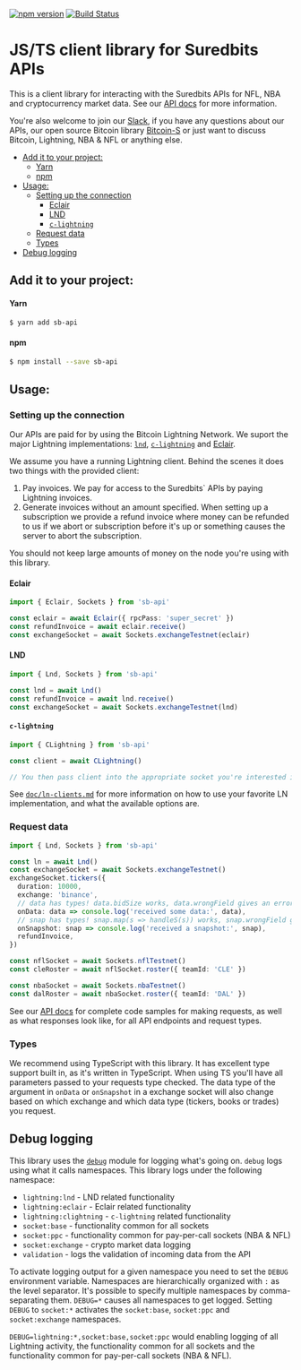 [![npm version](https://badge.fury.io/js/sb-api.svg)](https://badge.fury.io/js/sb-api)
[![Build Status](https://travis-ci.org/Suredbits/sb-api.svg?branch=master)](https://travis-ci.org/Suredbits/sb-api)

<!-- h1 instead of # to avoid TOC including header -->
<h1>JS/TS client library for Suredbits APIs</h1>

This is a client library for interacting with the Suredbits APIs for NFL, NBA and cryptocurrency market data. See our [API docs](https://suredbits.com/api) for more information.

You're also welcome to join our [Slack](https://join.slack.com/t/suredbits/shared_invite/enQtNDEyMjY3MTg1MTg3LTYyYjkwOGUzMDQ4NDAwZjE1M2I3MmQyNWNlZjNlYjg4OGRjYTRjNWUwNjRjNjg4Y2NjZjAxYjU1N2JjMTU1YWM), if you have any questions about our APIs, our open source Bitcoin library [Bitcoin-S](https://github.com/bitcoin-s/bitcoin-s-core) or just want to discuss Bitcoin, Lightning, NBA & NFL or anything else.

- [Add it to your project:](#add-it-to-your-project)
    - [Yarn](#yarn)
    - [npm](#npm)
- [Usage:](#usage)
  - [Setting up the connection](#setting-up-the-connection)
    - [Eclair](#eclair)
    - [LND](#lnd)
    - [`c-lightning`](#c-lightning)
  - [Request data](#request-data)
  - [Types](#types)
- [Debug logging](#debug-logging)

## Add it to your project:

#### Yarn

```bash
$ yarn add sb-api
```

#### npm

```bash
$ npm install --save sb-api
```

## Usage:

### Setting up the connection

Our APIs are paid for by using the Bitcoin Lightning Network. We suport the major Lightning implementations: [`lnd`](https://github.com/lightningnetwork/lnd), [`c-lightning`](https://github.com/ElementsProject/lightning) and [Eclair](https://github.com/acinq/eclair).

We assume you have a running Lightning client. Behind the scenes it does two things with the provided client:

1. Pay invoices. We pay for access to the Suredbits` APIs by paying Lightning invoices.
1. Generate invoices without an amount specified. When setting up a subscription we provide a refund invoice where money can be refunded to us if we abort or subscription before it's up or something causes the server to abort the subscription.

You should not keep large amounts of money on the node you're using with this library.

#### Eclair

```typescript
import { Eclair, Sockets } from 'sb-api'

const eclair = await Eclair({ rpcPass: 'super_secret' })
const refundInvoice = await eclair.receive()
const exchangeSocket = await Sockets.exchangeTestnet(eclair)
```

#### LND

```typescript
import { Lnd, Sockets } from 'sb-api'

const lnd = await Lnd()
const refundInvoice = await lnd.receive()
const exchangeSocket = await Sockets.exchangeTestnet(lnd)
```

#### `c-lightning`

```typescript
import { CLightning } from 'sb-api'

const client = await CLightning()

// You then pass client into the appropriate socket you're interested in.
```

See [`doc/ln-clients.md`](doc/ln-clients.md) for more information on how to use your favorite LN implementation, and what the available options are.

### Request data

```typescript
import { Lnd, Sockets } from 'sb-api'

const ln = await Lnd()
const exchangeSocket = await Sockets.exchangeTestnet()
exchangeSocket.tickers({
  duration: 10000,
  exchange: 'binance',
  // data has types! data.bidSize works, data.wrongField gives an error
  onData: data => console.log('received some data:', data),
  // snap has types! snap.map(s => handleS(s)) works, snap.wrongField gives an error
  onSnapshot: snap => console.log('received a snapshot:', snap),
  refundInvoice,
})

const nflSocket = await Sockets.nflTestnet()
const cleRoster = await nflSocket.roster({ teamId: 'CLE' })

const nbaSocket = await Sockets.nbaTestnet()
const dalRoster = await nbaSocket.roster({ teamId: 'DAL' })
```

See our [API docs](https://suredbits.com/api) for complete code samples for making requests, as well as what responses look like, for all API endpoints and request types.

### Types

We recommend using TypeScript with this library. It has excellent type support built in, as it's written in TypeScript. When using TS you'll have all parameters passed to your requests type checked. The data type of the argument in `onData` or `onSnapshot` in a exchange socket will also change based on which exchange and which data type (tickers, books or trades) you request.

## Debug logging

This library uses the [`debug`](https://www.npmjs.com/package/debug) module for logging what's going on. `debug` logs using what it calls namespaces. This library logs under the following namespace:

- `lightning:lnd` - LND related functionality
- `lightning:eclair` - Eclair related functionality
- `lightning:clightning` - `c-lightning` related functionality
- `socket:base` - functionality common for all sockets
- `socket:ppc` - functionality common for pay-per-call sockets (NBA & NFL)
- `socket:exchange` - crypto market data logging
- `validation` - logs the validation of incoming data from the API

To activate logging output for a given namespace you need to set the `DEBUG` environment variable. Namespaces are hierarchically organized with `:` as the level separator. It's possible to specify multiple namespaces by comma-separating them. `DEBUG=*` causes all namespaces to get logged. Setting `DEBUG` to `socket:*` activates the `socket:base`, `socket:ppc` and `socket:exchange` namespaces.

`DEBUG=lightning:*,socket:base,socket:ppc` would enabling logging of all Lightning activity, the functionality common for all sockets and the functionality common for pay-per-call sockets (NBA & NFL).
